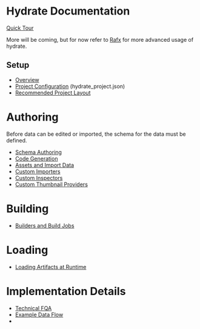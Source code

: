 # Hydrate Documentation

[Quick Tour](quick-tour/quick-tour.md)

More will be coming, but for now refer to [Rafx](https://github.com/aclysma/rafx) for more advanced usage of hydrate.

## Setup

- [Overview](setup/overview.md)
- [Project Configuration](setup/project-configuration.md) (hydrate_project.json)
- [Recommended Project Layout](setup/recommended-project-layout.md)

# Authoring

Before data can be edited or imported, the schema for the data must be defined.

- [Schema Authoring](authoring/schema-authoring.md)
- [Code Generation](authoring/schema-code-generation.md)
- [Assets and Import Data](authoring/assets-and-import-data.md)
- [Custom Importers](authoring/custom-importers.md)
- [Custom Inspectors](authoring/custom-inspectors.md)
- [Custom Thumbnail Providers](authoring/custom-thumbnail-providers.md)

# Building

- [Builders and Build Jobs](building/build-system.md)

# Loading

- [Loading Artifacts at Runtime](loading/loading.md)

# Implementation Details

- [Technical FQA](faq/technical-faq.md)
- [Example Data Flow](example-workflow/example-workflow.md)
- 
